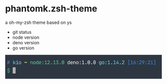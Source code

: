 # phantomk.zsh-theme
a oh-my-zsh theme based on ys

- git status
- node version
- deno version
- go version

![](theme.png)
